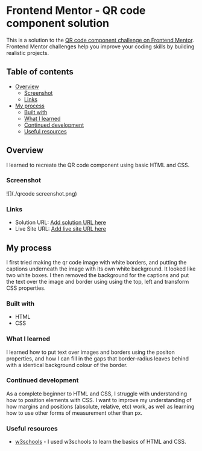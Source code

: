 # Frontend Mentor - QR code component solution

This is a solution to the [QR code component challenge on Frontend Mentor](https://www.frontendmentor.io/challenges/qr-code-component-iux_sIO_H). Frontend Mentor challenges help you improve your coding skills by building realistic projects. 

## Table of contents

- [Overview](#overview)
  - [Screenshot](#screenshot)
  - [Links](#links)
- [My process](#my-process)
  - [Built with](#built-with)
  - [What I learned](#what-i-learned)
  - [Continued development](#continued-development)
  - [Useful resources](#useful-resources)



## Overview
I learned to recreate the QR code component using basic HTML and CSS.

### Screenshot

![](./qrcode screenshot.png)

### Links

- Solution URL: [Add solution URL here](https://your-solution-url.com)
- Live Site URL: [Add live site URL here](https://your-live-site-url.com)

## My process

I first tried making the qr code image with white borders, and putting the captions underneath the image with its own white background. It looked like two white boxes. I then removed the background for the captions and put the text over the image and border using using the top, left and transform CSS properties. 

### Built with

- HTML
- CSS 

### What I learned

I learned how to put text over images and borders using the positon properties, and how I can fill in the gaps that border-radius leaves behind with a identical background colour of the border. 

### Continued development
As a complete beginner to HTML and CSS, I struggle with understanding how to position elements with CSS. I want to improve my understanding of how margins and positions (absolute, relative, etc) work, as well as learning how to use other forms of measurement other than px.

### Useful resources

- [w3schools](https://www.w3schools.com/) - I used w3schools to learn the basics of HTML and CSS.

